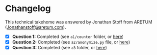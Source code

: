 # Changelog
This technical takehome was answered by Jonathan Stoff from ARETUM (Jonathanstoff@aretum.com).

- [x] **Question 1:** Completed (see `a1/counter` folder, or [here](./a1/counter))
- [x] **Question 2:** Completed (see `a2/anonymize.py` file, or [here](./a2/anonymize.py))
- [x] **Question 3:** Completed (see `a3` folder, or [here](./a3))